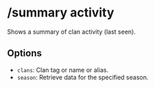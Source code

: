 # /summary activity

Shows a summary of clan activity (last seen).

## Options

- `clans`: Clan tag or name or alias.
- `season`: Retrieve data for the specified season.

